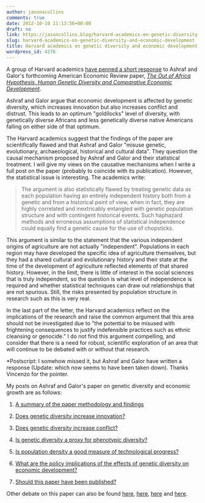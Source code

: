 ```yaml
---
author: jasonacollins
comments: true
date: 2012-10-10 11:13:56+00:00
draft: no
link: https://jasoncollins.blog/harvard-academics-on-genetic-diversity-and-economic-development/
slug: harvard-academics-on-genetic-diversity-and-economic-development
title: Harvard academics on genetic diversity and economic development
wordpress_id: 4276
---
```


A group of Harvard academics [have penned a short response](http://papers.ssrn.com/sol3/papers.cfm?abstract_id=2155060) to Ashraf and Galor's forthcoming American Economic Review paper, _[The Out of Africa Hypothesis, Human Genetic Diversity and Comparative Economic Development](https://jasoncollins.blog/genetic-diversity-and-economic-development/)_.

Ashraf and Galor argue that economic development is affected by genetic diversity, which increases innovation but also increases conflict and distrust. This leads to an optimum "goldilocks" level of diversity, with genetically diverse Africans and less genetically diverse native Americans falling on either side of that optimum.

The Harvard academics suggest that the findings of the paper are scientifically flawed and that Ashraf and Galor "misuse genetic, evolutionary, archaeological, historical and cultural data". They question the causal mechanism proposed by Ashraf and Galor and their statistical treatment. I will give my views on the causative mechanisms when I write a full post on the paper (probably to coincide with its publication). However, the statistical issue is interesting. The academics write:


<blockquote>The argument is also statistically flawed by treating genetic data as each population having an entirely independent history both from a genetic and from a historical point of view, when in fact, they are highly correlated and inextricably entangled with genetic population structure and with contingent historical events. Such haphazard methods and erroneous assumptions of statistical independence could equally find a genetic cause for the use of chopsticks.

</blockquote>

This argument is similar to the statement that the various independent origins of agriculture are not actually "independent". Populations in each region may have developed the specific idea of agriculture themselves, but they had a shared cultural and evolutionary history and their state at the time of the development of agriculture reflected elements of that shared history. However, in the limit, there is little of interest in the social sciences that is truly independent, so the question is what level of independence is required and whether statistical techniques can draw out relationships that are not spurious. Still, the risks presented by population structure in research such as this is very real.

In the last part of the letter, the Harvard academics reflect on the implications of the research and raise the common argument that this area should not be investigated due to "the potential to be misused with frightening consequences to justify indefensible practices such as ethnic cleansing or genocide." I do not find this argument compelling, and consider that there is a need for robust, scientific exploration of an area that will continue to be debated with or without that research.

*Postscript: I somehow missed it, but Ashraf and Galor have written a response (Update: which now seems to have been taken down). Thanks Vincenzo for the pointer.

My posts on Ashraf and Galor's paper on genetic diversity and economic growth are as follows:



 	
  1. [A summary of the paper methodology and findings](https://jasoncollins.blog/the-out-of-africa-hypothesis-human-genetic-diversity-and-comparative-economic-development/)

 	
  2. [Does genetic diversity increase innovation?](https://jasoncollins.blog/does-genetic-diversity-increase-innovation/)

 	
  3. [Does genetic diversity increase conflict?](https://jasoncollins.blog/does-genetic-diversity-increase-conflict/)

 	
  4. [Is genetic diversity a proxy for phenotypic diversity?](https://jasoncollins.blog/is-genetic-diversity-a-proxy-for-phenotypic-diversity/)

 	
  5. [Is population density a good measure of technological progress?](https://jasoncollins.blog/using-the-malthusian-model-to-measure-technology/)

 	
  6. [What are the policy implications of the effects of genetic diversity on economic development?](https://jasoncollins.blog/genetic-diversity-economic-development-and-policy/)

 	
  7. [Should this paper have been published?](https://jasoncollins.blog/publishing-on-genetic-diversity-and-economic-growth/)

Other debate on this paper can also be found [here](https://jasoncollins.blog/harvard-academics-on-genetic-diversity-and-economic-development/), [here](https://jasoncollins.blog/genetic-diversity-and-economic-development-ashraf-and-galor-respond/), [here](https://jasoncollins.blog/is-poverty-in-our-genes/) and [here](https://jasoncollins.blog/is-poverty-in-our-genes-from-the-comments/).

